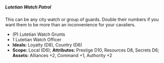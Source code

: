 ##### Lutetian Watch Patrol

This can be any city watch or group of guards. Double their numbers if
you want them to be more than an inconvenience for your cavaliers.

  - (P) Lutetian Watch Grunts
  - 1 Lutetian Watch Officer
  - **Ideals:** Loyalty (D8), Country (D6)
  - **Scope:** Local (D6); **Attributes:** Prestige D10, Resources D8,
    Secrets D6; **Assets:** Alliances +2, Command +1, Authority +2

